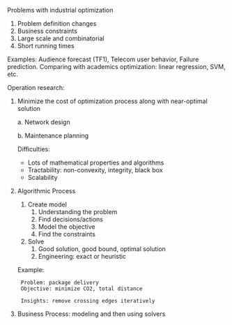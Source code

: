 Problems with industrial optimization

1. Problem definition changes
2. Business constraints
3. Large scale and combinatorial
4. Short running times

Examples: Audience forecast (TF1), Telecom user behavior, Failure prediction.
Comparing with academics optimization: linear regression, SVM, etc.

Operation research:
1. Minimize the cost of optimization process along with near-optimal solution
   
   a. Network design

   b. Maintenance planning


   Difficulties:
    - Lots of mathematical properties and algorithms
    - Tractability: non-convexity, integrity, black box
    - Scalability
2. Algorithmic Process
   1. Create model
      1. Understanding the problem
      2. Find decisions/actions
      3. Model the objective
      4. Find the constraints
   2. Solve
      1. Good solution, good bound, optimal solution
      2. Engineering: exact or heuristic
    
    Example:
        
        Problem: package delivery
        Objective: minimize CO2, total distance

        Insights: remove crossing edges iteratively

3. Business Process: modeling and then using solvers

